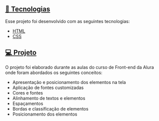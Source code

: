 ﻿## [🚀 Tecnologias](https://github.com/romuloalcantara1/barbearia-alura)

Esse projeto foi desenvolvido com as seguintes tecnologias:

-   [HTML](https://developer.mozilla.org/pt-BR/docs/Web/HTML)
-   [CSS](https://developer.mozilla.org/pt-BR/docs/Web/CSS)

## [💻 Projeto](https://github.com/romuloalcantara1/barbearia-alura)

O projeto foi elaborado durante as aulas do curso de Front-end da Alura onde foram abordados os seguintes conceitos:

-   Apresentação e posicionamento dos elementos na tela
-   Aplicação de fontes customizadas
-   Cores e fontes
-   Alinhamento de textos e elementos
-   Espaçamentos
-   Bordas e classificação de elementos
-   Posicionamento dos elementos


